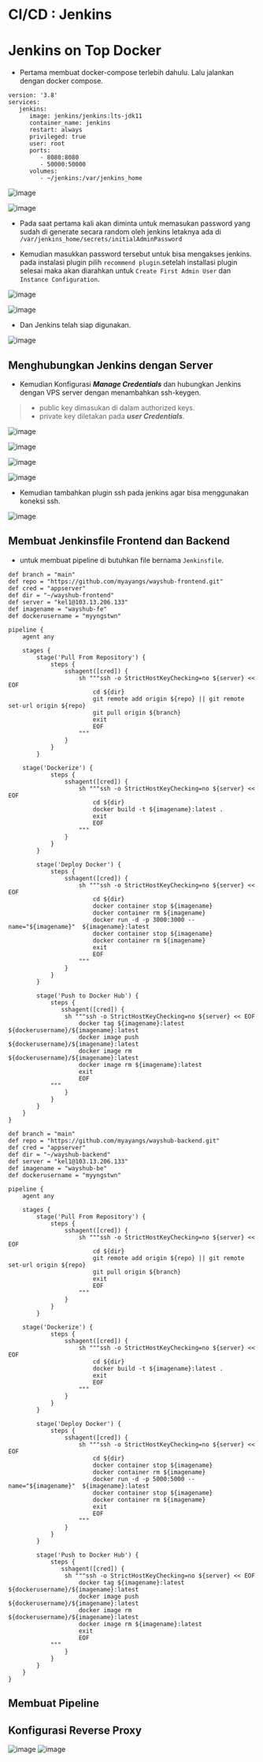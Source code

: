 # CI/CD : Jenkins

# Jenkins on Top Docker

- Pertama membuat docker-compose terlebih dahulu. Lalu jalankan dengan docker compose.

```
version: '3.8'
services:
   jenkins:
      image: jenkins/jenkins:lts-jdk11
      container_name: jenkins
      restart: always
      privileged: true
      user: root
      ports:
         - 8080:8080
         - 50000:50000 
      volumes:
         - ~/jenkins:/var/jenkins_home
```
![image](Media/1.png)

![image](Media/2.png)

- Pada saat pertama kali akan diminta untuk memasukan password yang sudah di generate secara random oleh jenkins letaknya ada di `/var/jenkins_home/secrets/initialAdminPassword`

- Kemudian masukkan password tersebut untuk bisa mengakses jenkins. pada instalasi plugin pilih `recommend plugin`.setelah installasi plugin selesai maka akan diarahkan untuk `Create First Admin User` dan `Instance Configuration`.

![image](Media/3.png)

![image](Media/4.png)

- Dan Jenkins telah siap digunakan.

![image](Media/5.png)

## Menghubungkan Jenkins dengan Server

- Kemudian Konfigurasi ***Manage Credentials***  dan hubungkan Jenkins dengan VPS server dengan menambahkan ssh-keygen.
> - public key dimasukan di dalam authorized keys. 
> - private key diletakan pada ***user Credentials***.

![image](Media/6.png)

![image](Media/7.png)

![image](Media/8.png)

![image](Media/9.png)

- Kemudian tambahkan plugin ssh pada jenkins agar bisa menggunakan koneksi ssh. 

![image](Media/10.png)

## Membuat Jenkinsfile Frontend dan Backend
- untuk membuat pipeline di butuhkan file bernama `Jenkinsfile`.


```
def branch = "main"
def repo = "https://github.com/myayangs/wayshub-frontend.git"
def cred = "appserver"
def dir = "~/wayshub-frontend"
def server = "kel1@103.13.206.133"
def imagename = "wayshub-fe"
def dockerusername = "myyngstwn"

pipeline {
    agent any

    stages {
        stage('Pull From Repository') {
            steps {
                sshagent([cred]) {
                    sh """ssh -o StrictHostKeyChecking=no ${server} << EOF
                        cd ${dir}
                        git remote add origin ${repo} || git remote set-url origin ${repo}
                        git pull origin ${branch}
                        exit
                        EOF
                    """
                }
            }
        }

    stage('Dockerize') {
            steps {
                sshagent([cred]) {
                    sh """ssh -o StrictHostKeyChecking=no ${server} << EOF
                        cd ${dir}
                        docker build -t ${imagename}:latest .
                        exit
                        EOF
                    """
                }
            }
        }

        stage('Deploy Docker') {
            steps {
                sshagent([cred]) {
                    sh """ssh -o StrictHostKeyChecking=no ${server} << EOF
                        cd ${dir}
                        docker container stop ${imagename}
                        docker container rm ${imagename}
                        docker run -d -p 3000:3000 --name="${imagename}"  ${imagename}:latest
                        docker container stop ${imagename}
                        docker container rm ${imagename}
                        exit
                        EOF
                    """
                }
            }
        }

        stage('Push to Docker Hub') {
            steps {
               sshagent([cred]) {
			    sh """ssh -o StrictHostKeyChecking=no ${server} << EOF
				    docker tag ${imagename}:latest ${dockerusername}/${imagename}:latest
				    docker image push ${dockerusername}/${imagename}:latest
				    docker image rm ${dockerusername}/${imagename}:latest
				    docker image rm ${imagename}:latest
				    exit
                    EOF
			"""
		        }
            }
        }
    }
}
```

```
def branch = "main"
def repo = "https://github.com/myayangs/wayshub-backend.git"
def cred = "appserver"
def dir = "~/wayshub-backend"
def server = "kel1@103.13.206.133"
def imagename = "wayshub-be"
def dockerusername = "myyngstwn"

pipeline {
    agent any

    stages {
        stage('Pull From Repository') {
            steps {
                sshagent([cred]) {
                    sh """ssh -o StrictHostKeyChecking=no ${server} << EOF
                        cd ${dir}
                        git remote add origin ${repo} || git remote set-url origin ${repo}
                        git pull origin ${branch}
                        exit
                        EOF
                    """
                }
            }
        }

    stage('Dockerize') {
            steps {
                sshagent([cred]) {
                    sh """ssh -o StrictHostKeyChecking=no ${server} << EOF
                        cd ${dir}
                        docker build -t ${imagename}:latest .
                        exit
                        EOF
                    """
                }
            }
        }

        stage('Deploy Docker') {
            steps {
                sshagent([cred]) {
                    sh """ssh -o StrictHostKeyChecking=no ${server} << EOF
                        cd ${dir}
                        docker container stop ${imagename}
                        docker container rm ${imagename}
                        docker run -d -p 5000:5000 --name="${imagename}"  ${imagename}:latest
                        docker container stop ${imagename}
                        docker container rm ${imagename}
                        exit
                        EOF
                    """
                }
            }
        }

        stage('Push to Docker Hub') {
            steps {
               sshagent([cred]) {
			    sh """ssh -o StrictHostKeyChecking=no ${server} << EOF
				    docker tag ${imagename}:latest ${dockerusername}/${imagename}:latest
				    docker image push ${dockerusername}/${imagename}:latest
				    docker image rm ${dockerusername}/${imagename}:latest
				    docker image rm ${imagename}:latest
				    exit
                    EOF
			"""
		        }
            }
        }
    }
}
```

## Membuat Pipeline
## Konfigurasi Reverse Proxy
![image](Media/RP/1.png)
![image](Media/RP/2.png)